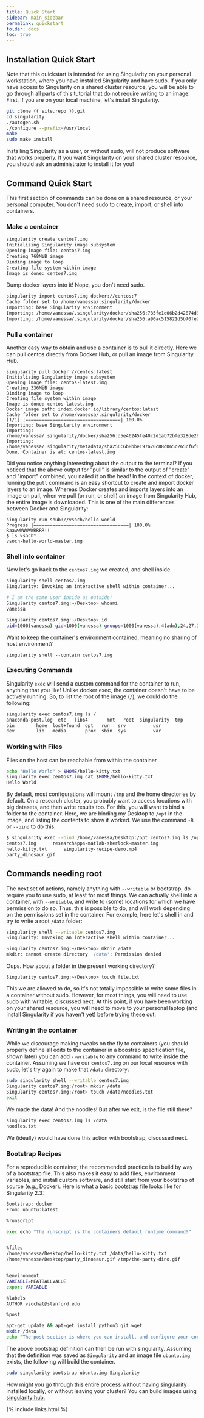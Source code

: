 ```yaml
---
title: Quick Start
sidebar: main_sidebar
permalink: quickstart
folder: docs
toc: true
---
```


## Installation Quick Start
Note that this quickstart is intended for using Singularity on your personal workstation, where you have installed Singularity and have sudo. If you only have access to Singularity on a shared cluster resource, you will be able to go through all parts of this tutorial that do not require writing to an image. First, if you are on your local machine, let's install Singularity.

```bash
git clone {{ site.repo }}.git
cd singularity
./autogen.sh
./configure --prefix=/usr/local
make
sudo make install
```

Installing Singularity as a user, or without sudo, will not produce software that works properly. If you want Singularity on your shared cluster resource, you should ask an administrator to install it for you!

## Command Quick Start
This first section of commands can be done on a shared resource, or your personal computer. You don't need sudo to create, import, or shell into containers.

### Make a container

```bash
singularity create centos7.img
Initializing Singularity image subsystem
Opening image file: centos7.img
Creating 768MiB image
Binding image to loop
Creating file system within image
Image is done: centos7.img
```
Dump docker layers into it! Nope, you don't need sudo.

```bash
singularity import centos7.img docker://centos:7
Cache folder set to /home/vanessa/.singularity/docker
Importing: base Singularity environment
Importing: /home/vanessa/.singularity/docker/sha256:785fe1d06b2d42874d3e18fb0747ad8c9ed83d04e7641279a4d5ae353f27eff9.tar.gz
Importing: /home/vanessa/.singularity/docker/sha256:a90ac515821d5b70fe202c201485396ba95305348f9f7f52813e2873d3c72eee.tar.gz
```

### Pull a container
Another easy way to obtain and use a container is to pull it directly. Here we can pull centos directly from Docker Hub, or pull an image from Singularity Hub.

```
singularity pull docker://centos:latest
Initializing Singularity image subsystem
Opening image file: centos-latest.img
Creating 336MiB image
Binding image to loop
Creating file system within image
Image is done: centos-latest.img
Docker image path: index.docker.io/library/centos:latest
Cache folder set to /home/vanessa/.singularity/docker
[1/1] |===================================| 100.0% 
Importing: base Singularity environment
Importing: /home/vanessa/.singularity/docker/sha256:d5e46245fe40c2d1ab72bfe328de28549b605b2587ab2fa8715f54e3e2de9c5d.tar.gz
Importing: /home/vanessa/.singularity/metadata/sha256:6b8bbe197a20c88d065c265cf6f6f8b4e3695f104d1f47f01a1298b3566f27fe.tar.gz
Done. Container is at: centos-latest.img
```

Did you notice anything interesting about the output to the terminal? If you noticed that the above output for "pull" is similar to the output of "create" and "import" combined, you nailed it on the head! In the context of docker, running the `pull` command is an easy shortcut to create and import docker layers to an image. Whereas Docker creates and imports layers into an image on pull, when we pull (or run, or shell) an image from Singularity Hub, the entire image is downloaded. This is one of the main differences between Docker and Singularity:

```
singularity run shub://vsoch/hello-world
Progress |===================================| 100.0% 
RaawwWWWWWRRRR!!
$ ls vsoch*
vsoch-hello-world-master.img
```

### Shell into container
Now let's go back to the `centos7.img` we created, and shell inside.

```bash
singularity shell centos7.img
Singularity: Invoking an interactive shell within container...

# I am the same user inside as outside!
Singularity centos7.img:~/Desktop> whoami
vanessa

Singularity centos7.img:~/Desktop> id
uid=1000(vanessa) gid=1000(vanessa) groups=1000(vanessa),4(adm),24,27,30(tape),46,113,128,999(input)
```

Want to keep the container's environment contained, meaning no sharing of host environment?

```
singularity shell --contain centos7.img
```

### Executing Commands
Singularity `exec` will send a custom command for the container to run, anything that you like! Unlike docker exec, the container doesn't have to be actively running. So, to list the root of the image (`/`), we could do the following:

```bash
singularity exec centos7.img ls /
anaconda-post.log  etc	 lib64	     mnt   root  singularity  tmp
bin		   home  lost+found  opt   run	 srv	      usr
dev		   lib	 media	     proc  sbin  sys	      var
```

### Working with Files

Files on the host can be reachable from within the container

```bash
echo "Hello World" > $HOME/hello-kitty.txt
singularity exec centos7.img cat $HOME/hello-kitty.txt
Hello World
```

By default, most configurations will mount `/tmp` and the home directories by default. On a research cluster, you probably want to access locations with big datasets, and then write results too. For this, you will want to bind a folder to the container. Here, we are binding my Desktop to `/opt` in the image, and listing the contents to show it worked. We use the command `-B` or `--bind` to do this.

```bash
$ singularity exec --bind /home/vanessa/Desktop:/opt centos7.img ls /opt
centos7.img	     researchapps-matlab-sherlock-master.img
hello-kitty.txt      singularity-recipe-demo.mp4
party_dinosaur.gif
````

## Commands needing root
The next set of actions, namely anything with `--writable` or bootstrap, do require you to use sudo, at least for most things. We can actually shell into a container, with `--writable`, and write to (some) locations for which we have permission to do so. Thus, this is possible to do, and will work depending on the permissions set in the container. For example, here let's shell in and try to write a root `/data` folder:

```bash
singularity shell --writable centos7.img
Singularity: Invoking an interactive shell within container...

Singularity centos7.img:~/Desktop> mkdir /data
mkdir: cannot create directory '/data': Permission denied
```

Oups. How about a folder in the present working directory?

```
Singularity centos7.img:~/Desktop> touch file.txt
```

This we are allowed to do, so it's not totally impossible to write some files in a container without sudo. However, for most things, you will need to use sudo with writable, discussed next. At this point, if you have been working on your shared resource, you will need to move to your personal laptop (and install Singularity if you haven't yet) before trying these out.


### Writing in the container
While we discourage making tweaks on the fly to containers (you should properly define all edits to the container in a boostrap specification file, shown later) you can add `--writable` to any command to write inside the container. Assuming we have our `centos7.img` on our local resource with sudo, let's try again to make that `/data` directory: 


```bash
sudo singularity shell --writable centos7.img
Singularity centos7.img:/root> mkdir /data
Singularity centos7.img:/root> touch /data/noodles.txt
exit
```

We made the data! And the noodles! But after we exit, is the file still there?

```bash
singularity exec centos7.img ls /data
noodles.txt
```

We (ideally) would have done this action with bootstrap, discussed next.

### Bootstrap Recipes
For a reproducible container, the recommended practice is to build by way of a bootstrap file. This also makes it easy to add files, environment variables, and install custom software, and still start from your bootstrap of source (e.g., Docker). Here is what a basic bootstrap file looks like for Singularity 2.3:

```bash
Bootstrap: docker
From: ubuntu:latest

%runscript

exec echo "The runscript is the containers default runtime command!"


%files
/home/vanessa/Desktop/hello-kitty.txt /data/hello-kitty.txt
/home/vanessa/Desktop/party_dinosaur.gif /tmp/the-party-dino.gif


%environment
VARIABLE=MEATBALLVALUE
export VARIABLE

%labels
AUTHOR vsochat@stanford.edu

%post

apt-get update && apt-get install python3 git wget
mkdir /data
echo "The post section is where you can install, and configure your container."
```

The above bootstrap definition can then be run with singularity. Assuming that the definition was saved as `Singularity` and an image file `ubuntu.img` exists, the following will build the container.

```bash
sudo singularity bootstrap ubuntu.img Singularity
```

How might you go through this entire process without having singularity installed locally, or without leaving your cluster? You can build images using <a href="https://github.com/singularityhub/singularityhub.github.io/wiki" target="_blank">singularity hub.</a>

{% include links.html %}
